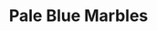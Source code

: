 ---
title: "Pale Blue Marbles"
description: "Science communication and outreach at Pale Blue Marbles"
summary: "Astrobiology – to inspire the next generation of explorers."
tags:
- external
showDate: false
showSummary: true
showReadingTime: false
externalUrl: "https://palebluemarbles.com/"
weight: 4
build:
  render: "false"
  list: "local"
---